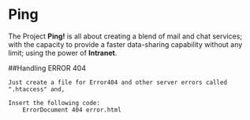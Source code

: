 # Ping
The Project **Ping!** is all about creating a blend of mail and chat services;
with the capacity to provide a faster data-sharing capability without any limit; using the power of **Intranet**.

  ##Handling ERROR 404

    Just create a file for Error404 and other server errors called ".htaccess" and, 
  
    Insert the following code: 
        ErrorDocument 404 error.html